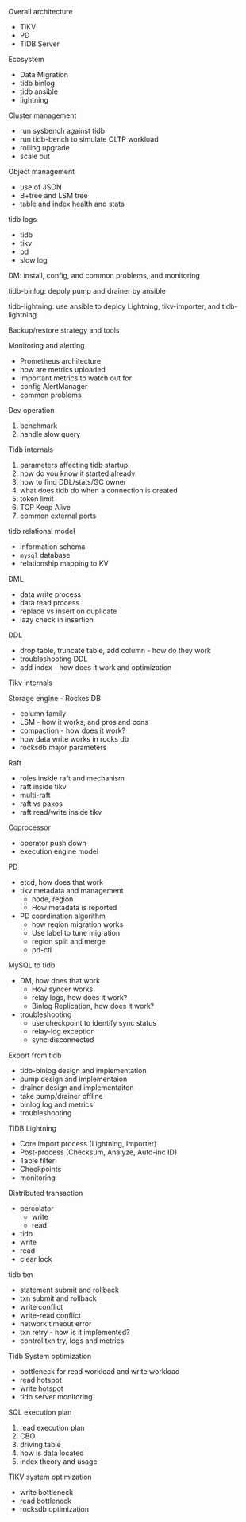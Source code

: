 Overall architecture
* TiKV
* PD
* TiDB Server

Ecosystem
* Data Migration
* tidb binlog
* tidb ansible
* lightning

Cluster management
* run sysbench against tidb
* run tidb-bench to simulate OLTP workload
* rolling upgrade
* scale out

Object management
* use of JSON
* B+tree and LSM tree
* table and index health and stats

tidb logs
* tidb
* tikv
* pd
* slow log

DM: install, config, and common problems, and monitoring

tidb-binlog: depoly pump and drainer by ansible

tidb-lightning: use ansible to deploy Lightning, tikv-importer, and tidb-lightning

Backup/restore strategy and tools

Monitoring and alerting
* Prometheus architecture
* how are metrics uploaded
* important metrics to watch out for
* config AlertManager
* common problems

Dev operation
1. benchmark
2. handle slow query

Tidb internals
1. parameters affecting tidb startup.
2. how do you know it started already
3. how to find DDL/stats/GC owner
4. what does tidb do when a connection is created
5. token limit
6. TCP Keep Alive
7. common external ports

tidb relational model
* information schema
* `mysql` database
* relationship mapping to KV

DML
* data write process
* data read process
* replace vs insert on duplicate
* lazy check in insertion

DDL
* drop table, truncate table, add column - how do they work
* troubleshooting DDL
* add index - how does it work and optimization

Tikv internals

Storage engine - Rockes DB
* column family
* LSM - how it works, and pros and cons
* compaction - how does it work?
* how data write works in rocks db
* rocksdb major parameters

Raft
* roles inside raft and mechanism
* raft inside tikv
* multi-raft
* raft vs paxos
* raft read/write inside tikv

Coprocessor
* operator push down
* execution engine model

PD
* etcd, how does that work
* tikv metadata and management 
  * node, region
  * How metadata is reported
* PD coordination algorithm
  * how region migration works
  * Use label to tune migration
  * region split and merge
  * pd-ctl

MySQL to tidb
* DM, how does that work
  * How syncer works
  * relay logs, how does it work?
  * Binlog Replication, how does it work?
* troubleshooting
  * use checkpoint to identify sync status
  * relay-log exception
  * sync disconnected

Export from tidb
* tidb-binlog design and implementation
* pump design and implementaion
* drainer design and implementaiton
* take pump/drainer offline
* binlog log and metrics
* troubleshooting

TiDB Lightning 
* Core import process (Lightning, Importer) 
* Post-process (Checksum, Analyze, Auto-inc ID) 
* Table filter 
* Checkpoints
* monitoring

Distributed transaction
* percolator
  * write
  * read
* tidb
 * write
 * read
 * clear lock

tidb txn
* statement submit and rollback
* txn submit and rollback
* write conflict
* write-read conflict
* network timeout error
* txn retry - how is it implemented?
* control txn try, logs and metrics

Tidb System optimization
* bottleneck for read workload and write workload
* read hotspot
* write hotspot
* tidb server monitoring

SQL execution plan
1. read execution plan
2. CBO
3. driving table
4. how is data located
5. index theory and usage

TIKV system optimization
* write bottleneck
* read bottleneck
* rocksdb optimization
